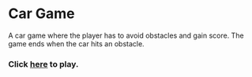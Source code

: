 # Car Game

A car game where the player has to avoid obstacles and gain score. The game ends when the car hits an obstacle.

### Click [here](https://p-chhabra.github.io/Car-Game/car) to play.
